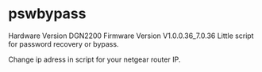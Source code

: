 # pswbypass
Hardware Version 	DGN2200
Firmware Version 	V1.0.0.36_7.0.36
Little script for password recovery or bypass.

Change ip adress in script for your  netgear router IP.
